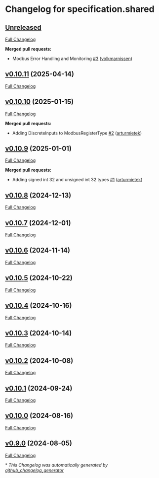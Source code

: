 # Changelog for specification.shared

## [Unreleased](https://github.com/modbus2mqtt/specification.shared/tree/HEAD)

[Full Changelog](https://github.com/modbus2mqtt/specification.shared/compare/v0.10.11...HEAD)

**Merged pull requests:**

- Modbus Error Handling and Monitoring [\#3](https://github.com/modbus2mqtt/specification.shared/pull/3) ([volkmarnissen](https://github.com/volkmarnissen))

## [v0.10.11](https://github.com/modbus2mqtt/specification.shared/tree/v0.10.11) (2025-04-14)

[Full Changelog](https://github.com/modbus2mqtt/specification.shared/compare/v0.10.10...v0.10.11)

## [v0.10.10](https://github.com/modbus2mqtt/specification.shared/tree/v0.10.10) (2025-01-15)

[Full Changelog](https://github.com/modbus2mqtt/specification.shared/compare/v0.10.9...v0.10.10)

**Merged pull requests:**

- Adding DiscreteInputs to ModbusRegisterType [\#2](https://github.com/modbus2mqtt/specification.shared/pull/2) ([arturmietek](https://github.com/arturmietek))

## [v0.10.9](https://github.com/modbus2mqtt/specification.shared/tree/v0.10.9) (2025-01-01)

[Full Changelog](https://github.com/modbus2mqtt/specification.shared/compare/v0.10.8...v0.10.9)

**Merged pull requests:**

- Adding signed int 32 and unsigned int 32 types [\#1](https://github.com/modbus2mqtt/specification.shared/pull/1) ([arturmietek](https://github.com/arturmietek))

## [v0.10.8](https://github.com/modbus2mqtt/specification.shared/tree/v0.10.8) (2024-12-13)

[Full Changelog](https://github.com/modbus2mqtt/specification.shared/compare/v0.10.7...v0.10.8)

## [v0.10.7](https://github.com/modbus2mqtt/specification.shared/tree/v0.10.7) (2024-12-01)

[Full Changelog](https://github.com/modbus2mqtt/specification.shared/compare/v0.10.6...v0.10.7)

## [v0.10.6](https://github.com/modbus2mqtt/specification.shared/tree/v0.10.6) (2024-11-14)

[Full Changelog](https://github.com/modbus2mqtt/specification.shared/compare/v0.10.5...v0.10.6)

## [v0.10.5](https://github.com/modbus2mqtt/specification.shared/tree/v0.10.5) (2024-10-22)

[Full Changelog](https://github.com/modbus2mqtt/specification.shared/compare/v0.10.4...v0.10.5)

## [v0.10.4](https://github.com/modbus2mqtt/specification.shared/tree/v0.10.4) (2024-10-16)

[Full Changelog](https://github.com/modbus2mqtt/specification.shared/compare/v0.10.3...v0.10.4)

## [v0.10.3](https://github.com/modbus2mqtt/specification.shared/tree/v0.10.3) (2024-10-14)

[Full Changelog](https://github.com/modbus2mqtt/specification.shared/compare/v0.10.2...v0.10.3)

## [v0.10.2](https://github.com/modbus2mqtt/specification.shared/tree/v0.10.2) (2024-10-08)

[Full Changelog](https://github.com/modbus2mqtt/specification.shared/compare/v0.10.1...v0.10.2)

## [v0.10.1](https://github.com/modbus2mqtt/specification.shared/tree/v0.10.1) (2024-09-24)

[Full Changelog](https://github.com/modbus2mqtt/specification.shared/compare/v0.10.0...v0.10.1)

## [v0.10.0](https://github.com/modbus2mqtt/specification.shared/tree/v0.10.0) (2024-08-16)

[Full Changelog](https://github.com/modbus2mqtt/specification.shared/compare/v0.9.0...v0.10.0)

## [v0.9.0](https://github.com/modbus2mqtt/specification.shared/tree/v0.9.0) (2024-08-05)

[Full Changelog](https://github.com/modbus2mqtt/specification.shared/compare/fff40d504257de7e83c407e8cfb0afa65c1ebb53...v0.9.0)



\* *This Changelog was automatically generated by [github_changelog_generator](https://github.com/github-changelog-generator/github-changelog-generator)*
